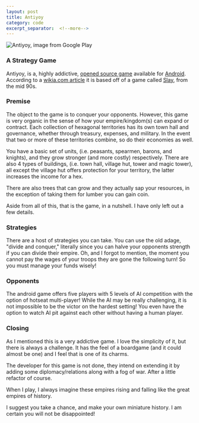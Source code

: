 ```yaml
---
layout: post
title: Antiyoy
category: code
excerpt_separator:  <!--more-->
---
```


<img src="https://lh3.googleusercontent.com/3KBx_152OWa82VpXrviFj3bHwx132Zq3I5YKpK7b3F-uC3ullErLmDRais1YK5cc6A=w300-rw" alt="Antiyoy, image from Google Play" />

### A Strategy Game

Antiyoy, is a, highly addictive, <a href="https://github.com/yiotro/Antiyoy" target="_blank">opened source game</a> available for <a href="https://play.google.com/store/apps/details?id=yio.tro.antiyoy.android&hl=en" target="_blank">Android</a>. According to a <a href="http://antiyoy.wikia.com/wiki/Antiyoy_Wikia" target="_blank">wikia.com article</a> it is based off of a game called <a href="https://en.wikipedia.org/wiki/Slay_(video_game)" target="_blank">Slay</a>, from the mid 90s.

### Premise

The object to the game is to conquer your opponents. However, this game is very organic in the sense of how your empire/kingdom(s) can expand or contract. Each collection of hexagonal territories has its own town hall and governance, whether through treasury, expenses, and military. In the event that two or more of these territories combine, so do their economies as well.

You have a basic set of units, (i.e. peasants, spearmen, barons, and knights), and they grow stronger (and more costly) respectively. There are also 4 types of buildings, (i.e. town hall, village hut, tower and magic tower), all except the village hut offers protection for your territory, the latter increases the income for a hex.

There are also trees that can grow and they actually sap your resources, in the exception of taking them for lumber you can gain coin.

Aside from all of this, that is the game, in a nutshell. I have only left out a few details.

### Strategies

There are a host of strategies you can take. You can use the old adage, "divide and conquer," literally since you can halve your opponents strength if you can divide their empire. Oh, and I forgot to mention, the moment you cannot pay the wages of your troops they are gone the following turn! So you must manage your funds wisely!

### Opponents

The android game offers five players with 5 levels of AI competition with the option of hotseat multi-player! While the AI may be really challenging, it is not impossible to be the victor on the hardest setting! You even have the option to watch AI pit against each other without having a human player.

### Closing

As I mentioned this is a very addictive game. I love the simplicity of it, but there is always a challenge. It has the feel of a boardgame (and it could almost be one) and I feel that is one of its charms.

The developer for this game is not done, they intend on extending it by adding some diplomacy/relations along with a fog of war. After a little refactor of course.

When I play, I always imagine these empires rising and falling like the great empires of history. 

I suggest you take a chance, and make your own miniature history. I am certain you will not be disappointed!
